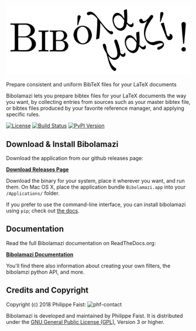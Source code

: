 ![bibolamazi](bibolamazi.svg)

Prepare consistent and uniform BibTeX files for your LaTeX documents

Bibolamazi lets you prepare bibtex files for your LaTeX documents the way you
want, by collecting entries from sources such as your master bibtex file, or
bibtex files produced by your favorite reference manager, and applying specific
rules.

[![License](https://img.shields.io/github/license/phfaist/bibolamazi.svg?style=flat)](https://github.com/phfaist/bibolamazi/blob/master/LICENSE.txt)
[![Build Status](https://img.shields.io/travis/phfaist/bibolamazi.svg?style=flat)](https://travis-ci.org/phfaist/bibolamazi)
[![PyPI Version](https://img.shields.io/pypi/v/pylatexenc.svg?style=flat)](https://pypi.org/project/pylatexenc/)



Download & Install Bibolamazi
-----------------------------

Download the application from our github releases page:

[**Download Releases Page**](https://github.com/phfaist/bibolamazi/releases)

Download the binary for your system, place it wherever you want, and run
them. On Mac OS X, place the application bundle `Bibolamazi.app` into your
`/Applications/` folder.

If you prefer to use the command-line interface, you can install bibolamazi
using `pip`; check out [the docs][thedocsdownloadandinstall].

[thedocsdownloadandinstall]: http://bibolamazi.readthedocs.org/en/latest/download-and-install/


Documentation
-------------

Read the full Bibolamazi documentation on ReadTheDocs.org:

[**Bibolamazi Documentation**](http://bibolamazi.readthedocs.org/en/latest/)

You'll find there also information about creating your own filters, the
bibolamzi python API, and more.


Credits and Copyright
---------------------

Copyright (c) 2018 Philippe Faist: ![phf-contact](phf.png)

Bibolamazi is developed and maintained by Philippe Faist. It is distributed
under the [GNU General Public License (GPL)][gpl], Version 3 or higher.

[gpl]: http://www.gnu.org/copyleft/gpl.html

